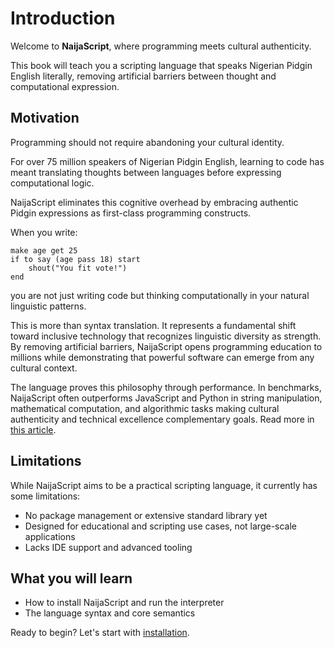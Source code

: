 # Introduction

Welcome to **NaijaScript**, where programming meets cultural authenticity.

This book will teach you a scripting language that speaks Nigerian Pidgin English literally, removing artificial barriers between thought and computational expression.

## Motivation

Programming should not require abandoning your cultural identity.

For over 75 million speakers of Nigerian Pidgin English, learning to code has meant translating thoughts between languages before expressing computational logic.

NaijaScript eliminates this cognitive overhead by embracing authentic Pidgin expressions as first-class programming constructs.

When you write:

```naijascript
make age get 25
if to say (age pass 18) start
    shout("You fit vote!")
end
```

you are not just writing code but thinking computationally in your natural linguistic patterns.

This is more than syntax translation. It represents a fundamental shift toward inclusive technology that recognizes linguistic diversity as strength. By removing artificial barriers, NaijaScript opens programming education to millions while demonstrating that powerful software can emerge from any cultural context.

The language proves this philosophy through performance. In benchmarks, NaijaScript often outperforms JavaScript and Python in string manipulation, mathematical computation, and algorithmic tasks making cultural authenticity and technical excellence complementary goals. Read more in [this article](https://hackmd.io/sIhWJ4QeSAGiaE3D-xiieg).

## Limitations

While NaijaScript aims to be a practical scripting language, it currently has some limitations:

- No package management or extensive standard library yet
- Designed for educational and scripting use cases, not large-scale applications
- Lacks IDE support and advanced tooling

## What you will learn

- How to install NaijaScript and run the interpreter
- The language syntax and core semantics

Ready to begin? Let's start with [installation](INSTALLATION.md).
